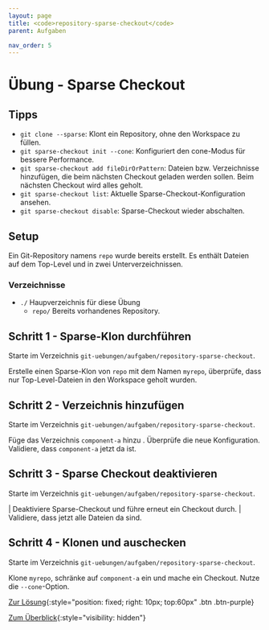 ```yaml
---
layout: page
title: <code>repository-sparse-checkout</code>
parent: Aufgaben

nav_order: 5
---
```

# Übung - Sparse Checkout


## Tipps

 * `git clone --sparse`: Klont ein Repository, ohne den Workspace zu füllen.
 * `git sparse-checkout init --cone`: Konfiguriert den cone-Modus für bessere Performance.
 * `git sparse-checkout add fileDirOrPattern`: Dateien bzw. Verzeichnisse hinzufügen,
    die beim nächsten Checkout geladen werden sollen.
    Beim nächsten Checkout wird alles geholt.
 * `git sparse-checkout list`: Aktuelle Sparse-Checkout-Konfiguration ansehen.
 * `git sparse-checkout disable`: Sparse-Checkout wieder abschalten.

## Setup

Ein Git-Repository namens `repo` wurde bereits erstellt.
Es enthält Dateien auf dem Top-Level und in zwei Unterverzeichnissen.

### Verzeichnisse

 * `./` Haupverzeichnis für diese Übung 
   - `repo/` Bereits vorhandenes Repository.
  

<!--UEB-Sparse Checkout--><h2>Schritt 1 - Sparse-Klon durchführen</h2>

Starte im Verzeichnis `git-uebungen/aufgaben/repository-sparse-checkout`.

Erstelle einen Sparse-Klon von `repo` mit dem Namen `myrepo`,
überprüfe, dass nur Top-Level-Dateien in den Workspace geholt wurden.

<!--UEB-Sparse Checkout--><h2>Schritt 2 - Verzeichnis hinzufügen</h2>

Starte im Verzeichnis `git-uebungen/aufgaben/repository-sparse-checkout`.

Füge das Verzeichnis `component-a` hinzu .
Überprüfe die neue Konfiguration.
Validiere, dass `component-a` jetzt da ist.

<!--UEB-Sparse Checkout--><h2>Schritt 3 - Sparse Checkout deaktivieren</h2>

Starte im Verzeichnis `git-uebungen/aufgaben/repository-sparse-checkout`.

| Deaktiviere Sparse-Checkout und führe erneut ein Checkout durch.
| Validiere, dass jetzt alle Dateien da sind.

<!--UEB-Sparse Checkout--><h2>Schritt 4 - Klonen und auschecken</h2>

Starte im Verzeichnis `git-uebungen/aufgaben/repository-sparse-checkout`.

Klone `myrepo`, schränke auf `component-a` ein
und mache ein Checkout. Nutze die `--cone`-Option.

[Zur Lösung](loesung-repository-sparse-checkout.html){:style="position: fixed; right: 10px; top:60px" .btn .btn-purple}

[Zum Überblick](../../ueberblick.html){:style="visibility: hidden"}

